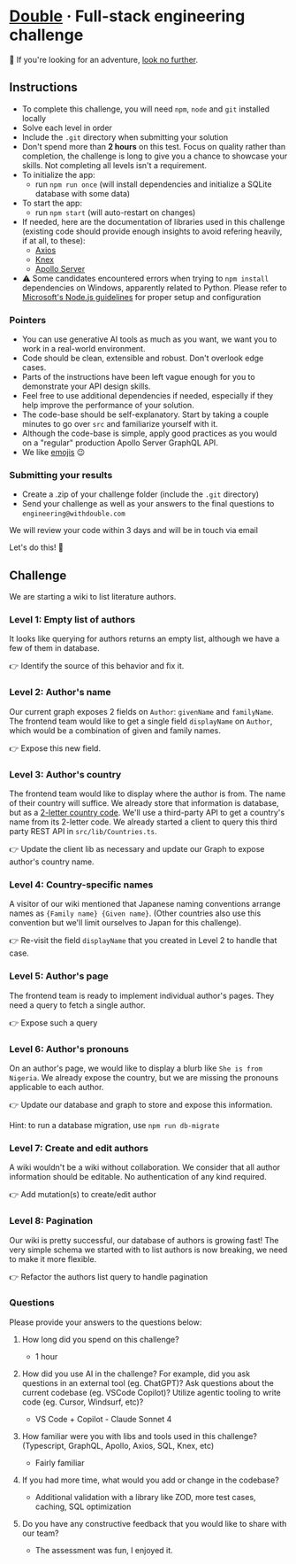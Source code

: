 # [Double](https://withdouble.com) · Full-stack engineering challenge

:wave: If you're looking for an adventure, [look no further](https://withdouble.com/jobs).

## Instructions

- To complete this challenge, you will need `npm`, `node` and `git` installed locally
- Solve each level in order
- Include the `.git` directory when submitting your solution
- Don't spend more than **2 hours** on this test. Focus on quality rather than completion, the challenge is long to give you a chance to showcase your skills. Not completing all levels isn't a requirement.
- To initialize the app:
  - run `npm run once` (will install dependencies and initialize a SQLite database with some data)
- To start the app:
  - run `npm start` (will auto-restart on changes)
- If needed, here are the documentation of libraries used in this challenge (existing code should provide enough insights to avoid refering heavily, if at all, to these):
  - [Axios](https://www.npmjs.com/package/axios)
  - [Knex](https://knexjs.org/)
  - [Apollo Server](https://www.apollographql.com/docs/apollo-server/)
- ⚠️ Some candidates encountered errors when trying to `npm install` dependencies on Windows, apparently related to Python. Please refer to [Microsoft's Node.js guidelines](https://github.com/Microsoft/nodejs-guidelines/blob/master/windows-environment.md#environment-setup-and-configuration) for proper setup and configuration

### Pointers

- You can use generative AI tools as much as you want, we want you to work in a real-world environment.
- Code should be clean, extensible and robust. Don't overlook edge cases.
- Parts of the instructions have been left vague enough for you to demonstrate your API design skills.
- Feel free to use additional dependencies if needed, especially if they help improve the performance of your solution.
- The code-base should be self-explanatory. Start by taking a couple minutes to go over `src` and familiarize yourself with it.
- Although the code-base is simple, apply good practices as you would on a "regular" production Apollo Server GraphQL API.
- We like [emojis](https://gitmoji.carloscuesta.me/) :wink:

### Submitting your results

- Create a .zip of your challenge folder (include the `.git` directory)
- Send your challenge as well as your answers to the final questions to `engineering@withdouble.com`

We will review your code within 3 days and will be in touch via email

Let's do this! :muscle:

## Challenge

We are starting a wiki to list literature authors.

### Level 1: Empty list of authors

It looks like querying for authors returns an empty list, although we have a few of them in database.

👉 Identify the source of this behavior and fix it.

### Level 2: Author's name

Our current graph exposes 2 fields on `Author`: `givenName` and `familyName`.
The frontend team would like to get a single field `displayName` on `Author`, which would be a combination of given and family names.

👉 Expose this new field.

### Level 3: Author's country

The frontend team would like to display where the author is from. The name of their country will suffice.
We already store that information is database, but as a [2-letter country code](https://en.wikipedia.org/wiki/ISO_3166-1_alpha-2).
We'll use a third-party API to get a country's name from its 2-letter code.
We already started a client to query this third party REST API in `src/lib/Countries.ts`.

👉 Update the client lib as necessary and update our Graph to expose author's country name.

### Level 4: Country-specific names

A visitor of our wiki mentioned that Japanese naming conventions arrange names as `{Family name} {Given name}`.
(Other countries also use this convention but we'll limit ourselves to Japan for this challenge).

👉 Re-visit the field `displayName` that you created in Level 2 to handle that case.

### Level 5: Author's page

The frontend team is ready to implement individual author's pages.
They need a query to fetch a single author.

👉 Expose such a query

### Level 6: Author's pronouns

On an author's page, we would like to display a blurb like `She is from Nigeria`.
We already expose the country, but we are missing the pronouns applicable to each author.

👉 Update our database and graph to store and expose this information.

Hint: to run a database migration, use `npm run db-migrate`

### Level 7: Create and edit authors

A wiki wouldn't be a wiki without collaboration. We consider that all author information should be editable.
No authentication of any kind required.

👉 Add mutation(s) to create/edit author

### Level 8: Pagination

Our wiki is pretty successful, our database of authors is growing fast!
The very simple schema we started with to list authors is now breaking, we need to make it more flexible.

👉 Refactor the authors list query to handle pagination

### Questions

Please provide your answers to the questions below:

1. How long did you spend on this challenge?

   - 1 hour

2. How did you use AI in the challenge? For example, did you ask questions in an external tool (eg. ChatGPT)? Ask questions about the current codebase (eg. VSCode Copilot)? Utilize agentic tooling to write code (eg. Cursor, Windsurf, etc)?

   - VS Code + Copilot - Claude Sonnet 4

3. How familiar were you with libs and tools used in this challenge? (Typescript, GraphQL, Apollo, Axios, SQL, Knex, etc)

   - Fairly familiar

4. If you had more time, what would you add or change in the codebase?

   - Additional validation with a library like ZOD, more test cases, caching, SQL optimization

5. Do you have any constructive feedback that you would like to share with our team?

   - The assessment was fun, I enjoyed it.
